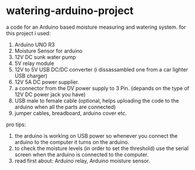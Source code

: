 # watering-arduino-project
a code for an Arduino based moisture measuring and watering system.
for this project i used:
1. Arduino UNO R3
2. Moisture Sensor for arduino
3. 12V DC sunk water pump
4. 5V relay module
5. 12V to 5V USB DC/DC converter (i dissassambled one from a car lighter USB charger)
6. 12V 5A DC power supplier.
7. a connector from the DV power supply to 3 Pin. (depands on the type of 12V DC power jack you have)
7. USB male to female cable (optional, helps uploading the code to the arduino when all the parts are connected)
8. jumper cables, breadboard, arduino cover etc.

pro tips:
1. the arduino is working on USB power so whenever you connect the arduino to the computer it turns on the arduino.
2. to check the moisture levels (in order to set the threshold) use the serial screen when the arduino is connected to the computer.
3. read first about: Arduino relay, Arduino moisture sensor.
